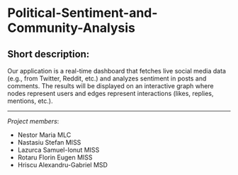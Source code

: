 # Political-Sentiment-and-Community-Analysis

## Short description:

Our application is a real-time dashboard that fetches live social media data (e.g., from Twitter, Reddit, etc.) and analyzes sentiment in posts and comments. The results will be displayed on an interactive graph where nodes represent users and edges represent interactions (likes, replies, mentions, etc.).

---

_Project members_:

- Nestor Maria MLC
- Nastasiu Stefan MISS
- Lazurca Samuel-Ionut MISS
- Rotaru Florin Eugen MISS
- Hriscu Alexandru-Gabriel MSD